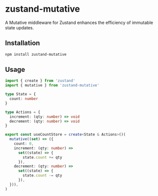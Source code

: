# zustand-mutative
A Mutative middleware for Zustand enhances the efficiency of immutable state updates.

## Installation
```bash
npm install zustand-mutative
```

## Usage
```typescript
import { create } from 'zustand'
import { mutative } from 'zustand-mutative'

type State = {
  count: number
}

type Actions = {
  increment: (qty: number) => void
  decrement: (qty: number) => void
}

export const useCountStore = create<State & Actions>()(
  mutative((set) => ({
    count: 0,
    increment: (qty: number) =>
      set((state) => {
        state.count += qty
      }),
    decrement: (qty: number) =>
      set((state) => {
        state.count -= qty
      }),
  })),
)
```
